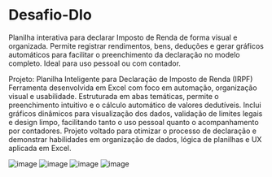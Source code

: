 # Desafio-DIo
Planilha interativa para declarar Imposto de Renda de forma visual e organizada. Permite registrar rendimentos, bens, deduções e gerar gráficos automáticos para facilitar o preenchimento da declaração no modelo completo. Ideal para uso pessoal ou com contador.

Projeto: Planilha Inteligente para Declaração de Imposto de Renda (IRPF)
Ferramenta desenvolvida em Excel com foco em automação, organização visual e usabilidade. Estruturada em abas temáticas, permite o preenchimento intuitivo e o cálculo automático de valores dedutíveis. Inclui gráficos dinâmicos para visualização dos dados, validação de limites legais e design limpo, facilitando tanto o uso pessoal quanto o acompanhamento por contadores. Projeto voltado para otimizar o processo de declaração e demonstrar habilidades em organização de dados, lógica de planilhas e UX aplicada em Excel.


![image](https://github.com/user-attachments/assets/b8ead756-5249-4f5f-931e-8c6467d7c1c5)
![image](https://github.com/user-attachments/assets/37fd56a9-be2d-4e2d-aaab-837677f094d3)
![image](https://github.com/user-attachments/assets/d9e314d2-4aa6-4956-8d7e-96150da5b529)
![image](https://github.com/user-attachments/assets/70e01141-9552-4575-bcef-1ec5d68c30b5)

